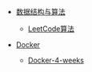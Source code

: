 * [数据结构与算法](zh-cn/ds/)
    * [LeetCode算法](zh-cn/ds/)

* [Docker](zh-cn/docker/)
    * [Docker-4-weeks](zh-cn/docker/docker-4-weeks/)

